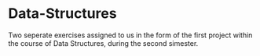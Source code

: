 # Data-Structures
Two seperate exercises assigned to us in the form of the first project within the course of Data Structures, during the second simester.
